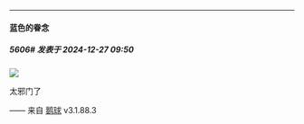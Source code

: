 ﻿
*****

####  蓝色的眷念  
##### 5606#       发表于 2024-12-27 09:50

<img src="https://p.sda1.dev/21/450ea88bdb545ac22d7759124cc012e5/image.jpg" referrerpolicy="no-referrer">

太邪门了

—— 来自 [鹅球](https://www.pgyer.com/GcUxKd4w) v3.1.88.3

